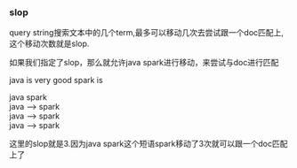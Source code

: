 ### slop
query string搜索文本中的几个term,最多可以移动几次去尝试跟一个doc匹配上,这个移动次数就是slop.

如果我们指定了slop，那么就允许java spark进行移动，来尝试与doc进行匹配  

java		is		very		good		spark		is  

java		spark  
java		-->		spark  
java				-->			spark  
java							-->			spark  

这里的slop就是3.因为java spark这个短语spark移动了3次就可以跟一个doc匹配上了

